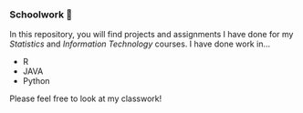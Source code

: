 ### Schoolwork 🎒

In this repository, you will find projects and assignments I have done for my *Statistics* and *Information Technology* courses. 
I have done work in...
  - R
  - JAVA
  - Python

Please feel free to look at my classwork!
